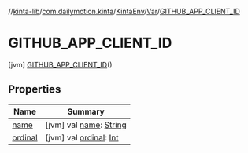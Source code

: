 //[kinta-lib](../../../../../index.md)/[com.dailymotion.kinta](../../../index.md)/[KintaEnv](../../index.md)/[Var](../index.md)/[GITHUB_APP_CLIENT_ID](index.md)



# GITHUB_APP_CLIENT_ID  
 [jvm] [GITHUB_APP_CLIENT_ID](index.md)()  
   


## Properties  
  
|  Name |  Summary | 
|---|---|
| <a name="com.dailymotion.kinta/KintaEnv.Var.GITHUB_APP_CLIENT_ID/name/#/PointingToDeclaration/"></a>[name](name.md)| <a name="com.dailymotion.kinta/KintaEnv.Var.GITHUB_APP_CLIENT_ID/name/#/PointingToDeclaration/"></a> [jvm] val [name](name.md): [String](https://kotlinlang.org/api/latest/jvm/stdlib/kotlin/-string/index.html)   <br>|
| <a name="com.dailymotion.kinta/KintaEnv.Var.GITHUB_APP_CLIENT_ID/ordinal/#/PointingToDeclaration/"></a>[ordinal](ordinal.md)| <a name="com.dailymotion.kinta/KintaEnv.Var.GITHUB_APP_CLIENT_ID/ordinal/#/PointingToDeclaration/"></a> [jvm] val [ordinal](ordinal.md): [Int](https://kotlinlang.org/api/latest/jvm/stdlib/kotlin/-int/index.html)   <br>|

